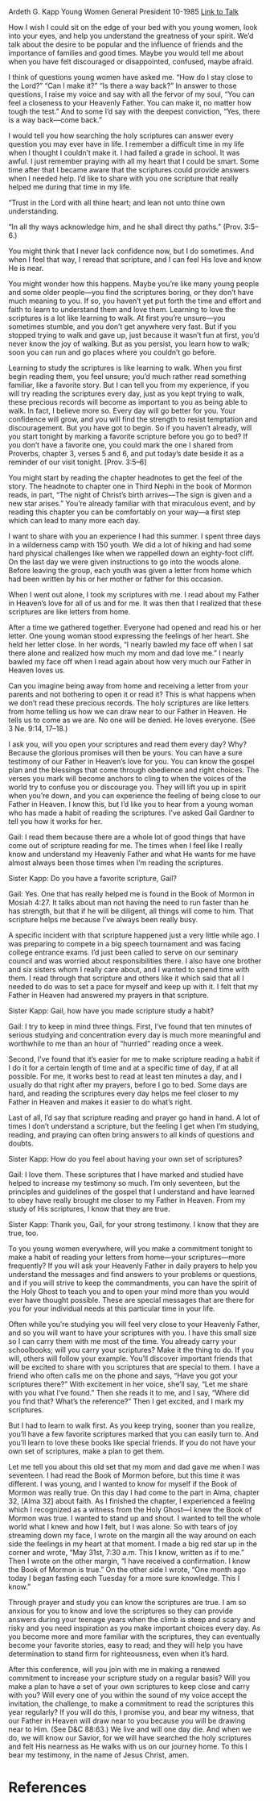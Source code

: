 Ardeth G. Kapp
Young Women General President
10-1985
[Link to Talk](https://www.churchofjesuschrist.org/study/general-conference/1985/10/the-holy-scriptures-letters-from-home?lang=eng)

How I wish I could sit on the edge of your bed with you young women, look into your eyes, and help you understand the greatness of your spirit. We’d talk about the desire to be popular and the influence of friends and the importance of families and good times. Maybe you would tell me about when you have felt discouraged or disappointed, confused, maybe afraid.

I think of questions young women have asked me. “How do I stay close to the Lord?” “Can I make it?” “Is there a way back?” In answer to those questions, I raise my voice and say with all the fervor of my soul, “You can feel a closeness to your Heavenly Father. You can make it, no matter how tough the test.” And to some I’d say with the deepest conviction, “Yes, there is a way back—come back.”

I would tell you how searching the holy scriptures can answer every question you may ever have in life. I remember a difficult time in my life when I thought I couldn’t make it. I had failed a grade in school. It was awful. I just remember praying with all my heart that I could be smart. Some time after that I became aware that the scriptures could provide answers when I needed help. I’d like to share with you one scripture that really helped me during that time in my life.

“Trust in the Lord with all thine heart; and lean not unto thine own understanding.

“In all thy ways acknowledge him, and he shall direct thy paths.” (Prov. 3:5–6.)

You might think that I never lack confidence now, but I do sometimes. And when I feel that way, I reread that scripture, and I can feel His love and know He is near.

You might wonder how this happens. Maybe you’re like many young people and some older people—you find the scriptures boring, or they don’t have much meaning to you. If so, you haven’t yet put forth the time and effort and faith to learn to understand them and love them. Learning to love the scriptures is a lot like learning to walk. At first you’re unsure—you sometimes stumble, and you don’t get anywhere very fast. But if you stopped trying to walk and gave up, just because it wasn’t fun at first, you’d never know the joy of walking. But as you persist, you learn how to walk; soon you can run and go places where you couldn’t go before.

Learning to study the scriptures is like learning to walk. When you first begin reading them, you feel unsure; you’d much rather read something familiar, like a favorite story. But I can tell you from my experience, if you will try reading the scriptures every day, just as you kept trying to walk, these precious records will become as important to you as being able to walk. In fact, I believe more so. Every day will go better for you. Your confidence will grow, and you will find the strength to resist temptation and discouragement. But you have got to begin. So if you haven’t already, will you start tonight by marking a favorite scripture before you go to bed? If you don’t have a favorite one, you could mark the one I shared from Proverbs, chapter 3, verses 5 and 6, and put today’s date beside it as a reminder of our visit tonight. [Prov. 3:5–6]

You might start by reading the chapter headnotes to get the feel of the story. The headnote to chapter one in Third Nephi in the book of Mormon reads, in part, “The night of Christ’s birth arrives—The sign is given and a new star arises.” You’re already familiar with that miraculous event, and by reading this chapter you can be comfortably on your way—a first step which can lead to many more each day.

I want to share with you an experience I had this summer. I spent three days in a wilderness camp with 150 youth. We did a lot of hiking and had some hard physical challenges like when we rappelled down an eighty-foot cliff. On the last day we were given instructions to go into the woods alone. Before leaving the group, each youth was given a letter from home which had been written by his or her mother or father for this occasion.

When I went out alone, I took my scriptures with me. I read about my Father in Heaven’s love for all of us and for me. It was then that I realized that these scriptures are like letters from home.

After a time we gathered together. Everyone had opened and read his or her letter. One young woman stood expressing the feelings of her heart. She held her letter close. In her words, “I nearly bawled my face off when I sat there alone and realized how much my mom and dad love me.” I nearly bawled my face off when I read again about how very much our Father in Heaven loves us.



Can you imagine being away from home and receiving a letter from your parents and not bothering to open it or read it? This is what happens when we don’t read these precious records. The holy scriptures are like letters from home telling us how we can draw near to our Father in Heaven. He tells us to come as we are. No one will be denied. He loves everyone. (See 3 Ne. 9:14, 17–18.)

I ask you, will you open your scriptures and read them every day? Why? Because the glorious promises will then be yours. You can have a sure testimony of our Father in Heaven’s love for you. You can know the gospel plan and the blessings that come through obedience and right choices. The verses you mark will become anchors to cling to when the voices of the world try to confuse you or discourage you. They will lift you up in spirit when you’re down, and you can experience the feeling of being close to our Father in Heaven. I know this, but I’d like you to hear from a young woman who has made a habit of reading the scriptures. I’ve asked Gail Gardner to tell you how it works for her.

Gail: I read them because there are a whole lot of good things that have come out of scripture reading for me. The times when I feel like I really know and understand my Heavenly Father and what He wants for me have almost always been those times when I’m reading the scriptures.

Sister Kapp: Do you have a favorite scripture, Gail?

Gail: Yes. One that has really helped me is found in the Book of Mormon in Mosiah 4:27. It talks about man not having the need to run faster than he has strength, but that if he will be diligent, all things will come to him. That scripture helps me because I’ve always been really busy.

A specific incident with that scripture happened just a very little while ago. I was preparing to compete in a big speech tournament and was facing college entrance exams. I’d just been called to serve on our seminary council and was worried about responsibilities there. I also have one brother and six sisters whom I really care about, and I wanted to spend time with them. I read through that scripture and others like it which said that all I needed to do was to set a pace for myself and keep up with it. I felt that my Father in Heaven had answered my prayers in that scripture.

Sister Kapp: Gail, how have you made scripture study a habit?

Gail: I try to keep in mind three things. First, I’ve found that ten minutes of serious studying and concentration every day is much more meaningful and worthwhile to me than an hour of “hurried” reading once a week.

Second, I’ve found that it’s easier for me to make scripture reading a habit if I do it for a certain length of time and at a specific time of day, if at all possible. For me, it works best to read at least ten minutes a day, and I usually do that right after my prayers, before I go to bed. Some days are hard, and reading the scriptures every day helps me feel closer to my Father in Heaven and makes it easier to do what’s right.

Last of all, I’d say that scripture reading and prayer go hand in hand. A lot of times I don’t understand a scripture, but the feeling I get when I’m studying, reading, and praying can often bring answers to all kinds of questions and doubts.

Sister Kapp: How do you feel about having your own set of scriptures?

Gail: I love them. These scriptures that I have marked and studied have helped to increase my testimony so much. I’m only seventeen, but the principles and guidelines of the gospel that I understand and have learned to obey have really brought me closer to my Father in Heaven. From my study of His scriptures, I know that they are true.

Sister Kapp: Thank you, Gail, for your strong testimony. I know that they are true, too.

To you young women everywhere, will you make a commitment tonight to make a habit of reading your letters from home—your scriptures—more frequently? If you will ask your Heavenly Father in daily prayers to help you understand the messages and find answers to your problems or questions, and if you will strive to keep the commandments, you can have the spirit of the Holy Ghost to teach you and to open your mind more than you would ever have thought possible. These are special messages that are there for you for your individual needs at this particular time in your life.

Often while you’re studying you will feel very close to your Heavenly Father, and so you will want to have your scriptures with you. I have this small size so I can carry them with me most of the time. You already carry your schoolbooks; will you carry your scriptures? Make it the thing to do. If you will, others will follow your example. You’ll discover important friends that will be excited to share with you scriptures that are special to them. I have a friend who often calls me on the phone and says, “Have you got your scriptures there?” With excitement in her voice, she’ll say, “Let me share with you what I’ve found.” Then she reads it to me, and I say, “Where did you find that? What’s the reference?” Then I get excited, and I mark my scriptures.

But I had to learn to walk first. As you keep trying, sooner than you realize, you’ll have a few favorite scriptures marked that you can easily turn to. And you’ll learn to love these books like special friends. If you do not have your own set of scriptures, make a plan to get them.

Let me tell you about this old set that my mom and dad gave me when I was seventeen. I had read the Book of Mormon before, but this time it was different. I was young, and I wanted to know for myself if the Book of Mormon was really true. On this day I had come to the part in Alma, chapter 32, [Alma 32] about faith. As I finished the chapter, I experienced a feeling which I recognized as a witness from the Holy Ghost—I knew the Book of Mormon was true. I wanted to stand up and shout. I wanted to tell the whole world what I knew and how I felt, but I was alone. So with tears of joy streaming down my face, I wrote on the margin all the way around on each side the feelings in my heart at that moment. I made a big red star up in the corner and wrote, “May 31st, 7:30 a.m. This I know, written as if to me.” Then I wrote on the other margin, “I have received a confirmation. I know the Book of Mormon is true.” On the other side I wrote, “One month ago today I began fasting each Tuesday for a more sure knowledge. This I know.”

Through prayer and study you can know the scriptures are true. I am so anxious for you to know and love the scriptures so they can provide answers during your teenage years when the climb is steep and scary and risky and you need inspiration as you make important choices every day. As you become more and more familiar with the scriptures, they can eventually become your favorite stories, easy to read; and they will help you have determination to stand firm for righteousness, even when it’s hard.

After this conference, will you join with me in making a renewed commitment to increase your scripture study on a regular basis? Will you make a plan to have a set of your own scriptures to keep close and carry with you? Will every one of you within the sound of my voice accept the invitation, the challenge, to make a commitment to read the scriptures this year regularly? If you will do this, I promise you, and bear my witness, that our Father in Heaven will draw near to you because you will be drawing near to Him. (See D&C 88:63.) We live and will one day die. And when we do, we will know our Savior, for we will have searched the holy scriptures and felt His nearness as He walks with us on our journey home. To this I bear my testimony, in the name of Jesus Christ, amen.

# References
